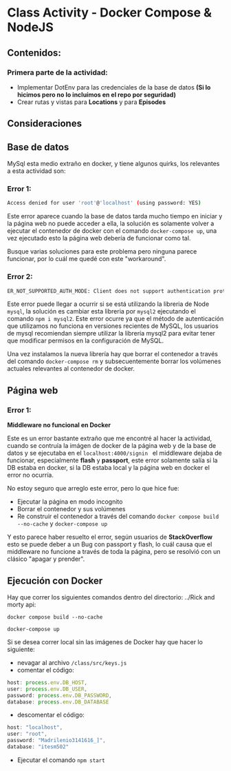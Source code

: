 # Class Activity - Docker Compose & NodeJS
## Contenidos:
### Primera parte de la actividad:
- Implementar DotEnv para las credenciales de la base de datos **(Si lo hicimos pero no lo incluímos en el repo por seguridad)**
- Crear rutas y vistas para **Locations** y para **Episodes**

## Consideraciones
## Base de datos
MySql esta medio extraño en docker, y tiene algunos quirks, los relevantes a esta actividad son:

### Error 1:
```bash
Access denied for user 'root'@'localhost' (using password: YES)
```
Este error aparece cuando la base de datos tarda mucho tiempo en iniciar y la página web no puede acceder a ella, la solución es solamente volver a ejecutar el contenedor de docker con el comando ``` docker-compose up ```, una vez ejecutado esto la página web debería de funcionar como tal. 

Busque varias soluciones para este problema pero ninguna parece funcionar, por lo cuál me quedé con este "workaround".

### Error 2:
```bash
ER_NOT_SUPPORTED_AUTH_MODE: Client does not support authentication protocol requested by server; consider upgrading MySQL client
```
Este error puede llegar a ocurrir si se está utilizando la libreria de Node ``` mysql ```, la solución es cambiar esta libreria por ``` mysql2 ``` ejecutando el comando ``` npm i mysql2 ```. Este error ocurre ya que el método de autenticación que utilizamos no funciona en versiones recientes de MySQL, los usuarios de mysql recomiendan siempre utilizar la librería mysql2 para evitar tener que modificar permisos en la configuración de MySQL. 

Una vez instalamos la nueva librería hay que borrar el contenedor a través del comando ``` docker-compose rm ``` y subsecuentemente borrar los volúmenes actuales relevantes al contenedor de docker.


## Página web
### Error 1:
**Middleware no funcional en Docker** 

Este es un error bastante extraño que me encontré al hacer la actividad, cuando se contruía la imágen de docker de la página web y de la base de datos y se ejecutaba en el ```localhost:4000/signin ``` el middleware dejaba de funcionar, especialmente **flash** y **passport**, este error solamente salía si la DB estaba en docker, si la DB estaba local y la página web en docker el error no ocurría. 

No estoy seguro que arreglo este error, pero lo que hice fue:
- Ejecutar la página en modo incognito
- Borrar el contenedor y sus volúmenes
- Re construir el contenedor a través del comando ``` docker compose build --no-cache ``` y ``` docker-compose up ```

Y esto parece haber resuelto el error, según usuarios de **StackOverflow** esto se puede deber a un Bug con passport y flash, lo cuál causa que el middleware no funcione a través de toda la página, pero se resolvió con un clásico "apagar y prender".

## Ejecución con Docker
Hay que correr los siguientes comandos dentro del directorio: ../Rick and morty api: 

``` docker compose build --no-cache ```

``` docker-compose up ```

Si se desea correr local sin las imágenes de Docker hay que hacer lo siguiente:
- nevagar al archivo ``` /class/src/keys.js ```
- comentar el código: 
```js
host: process.env.DB_HOST,
user: process.env.DB_USER,
password: process.env.DB_PASSWORD,
database: process.env.DB_DATABASE
```
- descomentar el código:
```js
host: "localhost",
user: "root",
password: "Madrilenio3141616_]",
database: "itesm502"
```
- Ejecutar el comando ``` npm start ```
